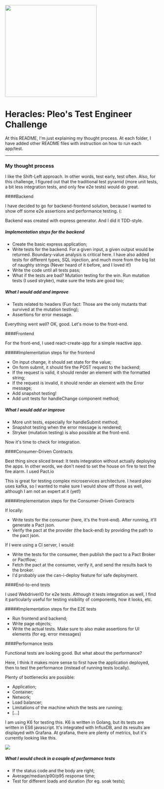 <img src="https://upload.wikimedia.org/wikipedia/commons/4/48/Twelve_Labours_Altemps_Inv8642.jpg" height="300px"/>

# Heracles: Pleo's Test Engineer Challenge

At this README, I'm just explaining my thought process. At each folder, I have added other README files with instruction on how to run each app/test.

____________________________________

### My thought process

I like the Shift-Left approach. In other words, test early, test often. Also, for this challenge, I figured out that the traditional test pyramid (more unit tests, a bit less integration tests, and only few e2e tests) would do great.

####Backend

I have decided to go for backend-frontend solution, because I wanted to show off some e2e assertions and performance testing. (:

Backend was created with express generator. And I did it TDD-style.

##### Implementation steps for the backend
- Create the basic express application;
- Write tests for the backend. For a given input, a given output would be returned. Boundary-value analysis is critical here. I have also added tests for different types, SQL injection, and much more from the big list of naughty strings (Never heard of it before, and I loved it!)
- Write the code until all tests pass;
- What if the tests are bad? Mutation testing for the win. Run mutation tests (I used stryker), make sure the tests are good too;

##### What I would add and improve
- Tests related to headers (Fun fact: Those are the only mutants that survived at the mutation testing);
- Assertions for error message.

Everything went well? OK, good. Let's move to the front-end.

####Frontend

For the front-end, I used react-create-app for a simple reactive app.

#####Implementation steps for the frontend
- On input change, it should set state for the value;
- On form submit, it should fire the POST request to the backend;
- If the request is valid, it should render an element with the formatted string;
- If the request is invalid, it should render an element with the Error message;
- Add snapshot testing!
- Add unit tests for handleChange component method;

##### What I would add or improve
- More unit tests, especially for handleSubmit method;
- Snapshot testing when the error message is rendered;
- Stryker (mutation testing) is also possible at the front-end.

Now it's time to check for integration.

####Consumer-Driven Contracts

Best thing since sliced bread: It tests integration without actually deploying the apps. In other words, we don't need to set the house on fire to test the fire alarm. I used Pact.io

This is great for testing complex microservices architecture. I heard pleo uses kafka, so I wanted to make sure I would show off those as well, although I am not an expert at it (yet!)

#####Implementation steps for the Consumer-Driven Contracts

If locally:
- Write tests for the consumer (here, it's the front-end). After running, it'll generate a Pact json.
- Verify the pact at the provider (the back-end) by providing the path to the pact json.

If I were using a CI server, I would:
- Write the tests for the consumer, then publish the pact to a Pact Broker or Pactflow;
- Fetch the pact at the consumer, verify it, and send the results back to the broker.
- I'd probably use the can-i-deploy feature for safe deployment.

####End-to-end tests

I used WebdriverIO for e2e tests. Although it tests integration as well, I find it particularly useful for testing visibility of components, how it looks, etc.

#####Implementation steps for the E2E tests

- Run frontend and backend;
- Write page objects;
- Write the actual tests. Make sure to also make assertions for UI elements (for eg. error messages)


####Performance tests

Functional tests are looking good. But what about the performance?

Here, I think it makes more sense to first have the application deployed, then to test the performance (instead of running tests locally).
 
Plenty of bottlenecks are possible:
- Application;
- Container;
- Network;
- Load balancer;
- Limitations of the machine which the tests are running;
- [...]

I am using K6 for testing this. K6 is written in Golang, but its tests are written in ES6 javascript.
It's integrated with InfluxDB, and its results are displayed with Grafana. At grafana, there are plenty of metrics, but it's currently looking like this.

<img src="https://lukaruna.s3.us-east-2.amazonaws.com/1m-1k-ping.png"/>

##### What I would check in a couple of performance tests
- If the status code and the body are right;
- Average/median/p90/p95 response time;
- Test for different loads and duration (for eg. soak tests);


